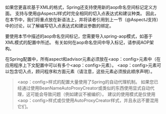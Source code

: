 如果您更喜欢基于XML的格式，Spring还支持使用新的aop命名空间标记定义方面。 支持与使用@AspectJ样式时完全相同的切入点表达式和建议种类。 因此，在本节中，我们将重点放在新语法上，并将读者引用到上一节（@AspectJ支持）中的讨论，以了解编写切入点表达式和建议参数的绑定。

要使用本节中描述的aop命名空间标记，您需要导入spring-aop模式，如基于XML模式的配置中所述。 有关如何在aop命名空间中导入标记，请参阅AOP架构。

在Spring配置中，所有aspect和advisor元素必须放在<aop：config>元素中（在应用程序上下文配置中可以有多个<aop：config>元素）。 <aop：config>元素可以包含切入点，顾问程序和方面元素（请注意，这些元素必须按此顺序声明）。

> <aop：config>样式的配置大量使用了Spring的自动代理机制。 如果您已经通过使用BeanNameAutoProxyCreator或类似的东西使用显式自动代理，这可能会导致问题（例如建议不被编织）。 建议的使用模式是仅使用<aop：config>样式或仅使用AutoProxyCreator样式，并且永远不要混用它们。